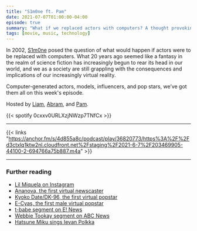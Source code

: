 ```yaml
---
title: "S1m0ne ft. Pam"
date: 2021-07-07T01:00:00-04:00
episode: true
summary: "What if we replaced actors with computers? A thought provoking question that we're still grappling with the answer to 20 years later."
tags: [movie, music, technology]
---
```


In 2002, [S1m0ne](https://letterboxd.com/film/s1m0ne/) posed the question of what would happen if actors were to be replaced with computers. What 20 years ago seemed like a fantasy in the realm of science fiction has increasingly begun to rear its head in our world, and we as a society are still grappling with the consequences and implications of our increasingly virtual reality.

Computer-generated actors, models, influencers, and pop stars, we’ve got them all on this week's episode.

Hosted by [Liam](https://twitter.com/LegoRacers2), [Abram](https://twitter.com/abnormcore), and [Pam](https://twitter.com/buzzfeedjenny).

{{< spotify 0cxxv0URLXzjNWzp7TNfCx >}}

---

{{< links "https://anchor.fm/s/4d855a8c/podcast/play/36820773/https%3A%2F%2Fd3ctxlq1ktw2nl.cloudfront.net%2Fstaging%2F2021-6-7%2F203469905-44100-2-694766a75b887.m4a" >}}

---

### Further reading

- [Lil Miquela on Instagram](https://www.instagram.com/lilmiquela/)
- [Ananova, the first virtual newscaster](https://www.youtube.com/watch?v=ek-g5A0YTkw)
- [Kyoko Date/DK-96, the first virtual popstar](https://www.youtube.com/watch?v=PhfsZ66tEFY)
- [E-Cyas, the first male virtual popstar](https://www.youtube.com/watch?v=ysB1HfJNf_M)
- [t-babe segment on E! News](https://www.youtube.com/watch?v=X8SKLLve2Gc)
- [Webbie Tookay segment on ABC News](https://www.youtube.com/watch?v=yA3-oPiEGw4)
- [Hatsune Miku sings Ievan Polkka](https://www.youtube.com/watch?v=jrgO_9ey53M)
